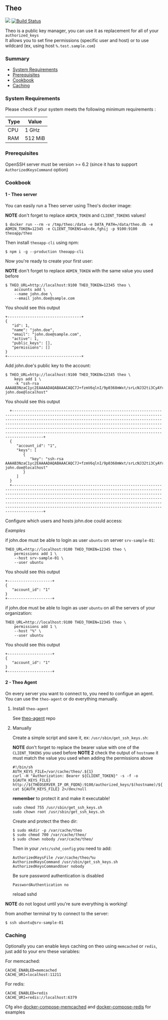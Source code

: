 ## Theo

[![](https://images.microbadger.com/badges/image/theoapp/theo.svg)](https://microbadger.com/images/theoapp/theo) 
[![Build Status](https://travis-ci.org/theoapp/theo-node.svg?branch=master)](https://travis-ci.org/theoapp/theo-node)

Theo is a public key manager, you can use it as replacement for all of your `authorized_keys`   
It allows you to set fine permissions (specific user and host) or to use wildcard (ex, using host `%.test.sample.com`) 

### Summary

- [System Requirements](#system-requirements)
- [Prerequisites](#prerequisites)
- [Cookbook](#cookbook)
- [Caching](#caching)

### System Requirements

Please check if your system meets the following minimum requirements :

| Type |  Value  |
| ---- | ------- | 
| CPU  | 1 GHz   | 
| RAM  | 512 MiB |

### Prerequisites

OpenSSH server must be version >= 6.2 (since it has to support `AuthorizedKeysCommand` option)

### Cookbook

#### 1 - Theo server

You can easily run a Theo server using Theo's docker image:

__NOTE__ don't forget to replace `ADMIN_TOKEN` and `CLIENT_TOKENS` values!

`$ docker run --rm -v /tmp/theo:/data -e DATA_PATH=/data/theo.db -e ADMIN_TOKEN=12345 -e CLIENT_TOKENS=abcde,fghij -p 9100:9100 theoapp/theo`

Then install `theoapp-cli` using npm:

`$ npm i -g --production theoapp-cli`

Now you're ready to create your first user:

__NOTE__ don't forget to replace `ADMIN_TOKEN` with the same value you used before

```
$ THEO_URL=http://localhost:9100 THEO_TOKEN=12345 theo \
    accounts add \
    --name john.doe \
    --email john.doe@sample.com
```

You should see this output

```
+---------------------------------+
{
   "id": 1,
   "name": "john.doe",
   "email": "john.doe@sample.com",
   "active": 1,
   "public_keys": [],
   "permissions": []
}
+---------------------------------+
```

Add john.doe's public key to the account:

```
$ THEO_URL=http://localhost:9100 THEO_TOKEN=12345 theo \
    keys add 1 \
    -k "ssh-rsa AAAAB3NzaC1yc2EAAAADAQABAAACAQC7J+fzmV6qlnI/9p0368mWxt/srLcNJ32ti3CyAYrSF/+XGoiZBTfOEus8ONfHKmpdUcB3WQqb8A9tCQlNIWdIVxVh/QXSd0fsgbtFxmjvptJDoyytUGGp592bXMWHpckyi77Nx2DasqhK12vYqthOt+QH68WGje5qjkg9Nsvj7YI8c2f6H4o7HUNVeeaJS+X63O9IeErt6VZI+sYOpgqCka0BmNTPNR/gARGDe788CBSynvfatUfmfLQVRhyJMMmYJsqetbxXTMPSZWjkaMQLkZ9jPcGSjBfzMEsYqqzKC5L+Op/3MwbSd5sHiCxmlD1DuY5agdf4W7/XQOvgyzJ2C347PRq7LplS03D7xUw== john.doe@localhost"
```

You should see this output

```    
  +--------------------------------------------------------------------------------------------------------------------------------------------------------------------------------------------------------------------------------------------------------------------------------------------------------------------------------------------------------------------------------------------------------------------------------------------------+
  {
     "account_id": "1",
     "keys": [
        {
           "key": "ssh-rsa AAAAB3NzaC1yc2EAAAADAQABAAACAQC7J+fzmV6qlnI/9p0368mWxt/srLcNJ32ti3CyAYrSF/+XGoiZBTfOEus8ONfHKmpdUcB3WQqb8A9tCQlNIWdIVxVh/QXSd0fsgbtFxmjvptJDoyytUGGp592bXMWHpckyi77Nx2DasqhK12vYqthOt+QH68WGje5qjkg9Nsvj7YI8c2f6H4o7HUNVeeaJS+X63O9IeErt6VZI+sYOpgqCka0BmNTPNR/gARGDe788CBSynvfatUfmfLQVRhyJMMmYJsqetbxXTMPSZWjkaMQLkZ9jPcGSjBfzMEsYqqzKC5L+Op/3MwbSd5sHiCxmlD1DuY5agdf4W7/XQOvgyzJ2C347PRq7LplS03D7xUw== john.doe@localhost"
        }
     ]
  }
  +--------------------------------------------------------------------------------------------------------------------------------------------------------------------------------------------------------------------------------------------------------------------------------------------------------------------------------------------------------------------------------------------------------------------------------------------------+
```

Configure which users and hosts john.doe could access:

_Examples_


if john.doe must be able to login as user `ubuntu` on server `srv-sample-01`:

```
THEO_URL=http://localhost:9100 THEO_TOKEN=12345 theo \
    permissions add 1 \
    --host srv-sample-01 \
    --user ubuntu
```

You should see this output

```
+--------------------+
{
   "account_id": "1"
}
+--------------------+
```

if john.doe must be able to login as user `ubuntu` on all the servers of your organization:
 
```
THEO_URL=http://localhost:9100 THEO_TOKEN=12345 theo \
    permissions add 1 \
    --host "%" \
    --user ubuntu
```

You should see this output

```
+--------------------+
{
   "account_id": "1"
}
+--------------------+
```

#### 2 - Theo Agent

On every server you want to connect to, you need to configue an agent.  
You can use the `theo-agent` or do everything manually.

1. Install `theo-agent`

    See [theo-agent](https://github.com/theoapp/theo-agent)  repo

2. Manually

    Create a simple script and save it, ex: `/usr/sbin/get_ssh_keys.sh`:
    
    __NOTE__ don't forget to replace the bearer value with one of the `CLIENT_TOKENS` you used before
    __NOTE 2__ check the output of `hostname` it must match the value you used when adding the permissions above
     
    ```
    #!/bin/sh
    AUTH_KEYS_FILE=/var/cache/theo/.${1}
    curl -H "Authorization: Bearer ${CLIENT_TOKEN}" -s -f -o ${AUTH_KEYS_FILE} http://${THEOSERVER_IP_OR_FQDN}:9100/authorized_keys/$(hostname)/${1}
    cat ${AUTH_KEYS_FILE} 2>/dev/null
    ```
    
    __remember__ to protect it and make it executable!
    ```
    sudo chmod 755 /usr/sbin/get_ssh_keys.sh
    sudo chown root /usr/sbin/get_ssh_keys.sh
    ```
    
    Create and protect the theo dir:
    
    ```
    $ sudo mkdir -p /var/cache/theo
    $ sudo chmod 700 /var/cache/theo/
    $ sudo chown nobody /var/cache/theo/
    ``` 
    
    Then in your `/etc/sshd_config` you need to add:
    
    ```
    AuthorizedKeysFile /var/cache/theo/%u
    AuthorizedKeysCommand /usr/sbin/get_ssh_keys.sh
    AuthorizedKeysCommandUser nobody
    ```
    
    Be sure password authentication is disabled
    
    ```
    PasswordAuthentication no
    ```
    
    reload sshd

**NOTE** do not logout until you're sure everything is working!

from another terminal try to connect to the server:

`$ ssh ubuntu@srv-sample-01`



### Caching

Optionally you can enable keys caching on theo using `memcached` or `redis`, just add to your env these variables:

For memcached:

```
CACHE_ENABLED=memcached
CACHE_URI=localhost:11211
```

For redis:
```
CACHE_ENABLED=redis
CACHE_URI=redis://localhost:6379
```

Cfg also [docker-compose-memcached](examples/docker-compose/docker-compose-memcached.yml) and [docker-compose-redis](examples/docker-compose/docker-compose-redis.yml) for examples
 
